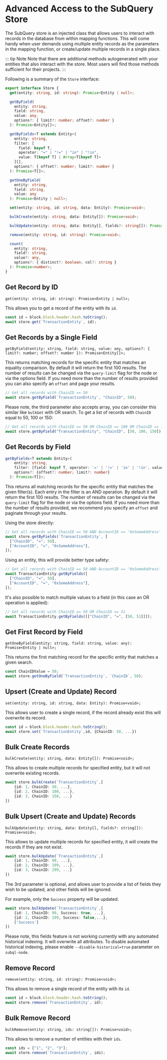 # Advanced Access to the SubQuery Store

The SubQuery store is an injected class that allows users to interact with records in the database from within mapping functions. This will come handy when user demands using multiple entity records as the parameters in the mapping function, or create/update multiple records in a single place.

::: tip Note
Note that there are additional methods autogenerated with your entities that also interact with the store. Most users will find those methods sufficient for their projects.
:::

Following is a summary of the `Store` interface:

```typescript
export interface Store {
  get(entity: string, id: string): Promise<Entity | null>;

  getByField(
    entity: string,
    field: string,
    value: any,
    options?: { limit?: number; offset?: number }
  ): Promise<Entity[]>;

  getByFields<T extends Entity>(
    entity: string,
    filter: [
      field: keyof T,
      operator: "=" | "!=" | "in" | "!in",
      value: T[keyof T] | Array<T[keyof T]>
    ][],
    options?: { offset?: number; limit?: number }
  ): Promise<T[]>;

  getOneByField(
    entity: string,
    field: string,
    value: any
  ): Promise<Entity | null>;

  set(entity: string, id: string, data: Entity): Promise<void>;

  bulkCreate(entity: string, data: Entity[]): Promise<void>;

  bulkUpdate(entity: string, data: Entity[], fields?: string[]): Promise<void>;

  remove(entity: string, id: string): Promise<void>;

  count(
    entity: string,
    field?: string,
    value?: any,
    options?: { distinct?: boolean; col?: string }
  ): Promise<number>;
}
```

## Get Record by ID

`get(entity: string, id: string): Promise<Entity | null>;`

This allows you to get a record of the entity with its `id`.

```typescript
const id = block.block.header.hash.toString();
await store.get(`TransactionEntity`, id);
```

## Get Records by a Single Field

`getByField(entity: string, field: string, value: any, options?: { limit?: number; offset?: number }): Promise<Entity[]>;`

This returns matching records for the specific entity that matches an equality comparison. By default it will return the first 100 results.
The number of results can be changed via the `query-limit` flag for the node or via the options field. If you need more than the number of results provided you can also specify an `offset` and page your results.

```typescript
// Get all records with ChainID == 50
await store.getByField(`TransactionEntity`, "ChainID", 50);
```

Please note, the third parameter also accepts array, you can consider this similar like `bulkGet` with OR search.
To get a list of records with `ChainID` equal to 50, 100 or 150:

```typescript
// Get all records with ChainID == 50 OR ChainID == 100 OR ChainID == 150
await store.getByField("TransactionEntity", "ChainID", [50, 100, 150]);
```

## Get Records by Field

```ts
getByFields<T extends Entity>(
    entity: string,
    filter: [field: keyof T, operator: '=' | '!=' | 'in' | '!in', value: T[keyof T] | Array<T[keyof T]>][],
    options?: {offset?: number; limit?: number}
  ): Promise<T[]>;
```

This returns all matching records for the specific entity that matches the given filter(s). Each entry in the filter is an AND operation. By default it will return the first 100 results.
The number of results can be changed via the `query-limit` flag for the node or via the options field. If you need more than the number of results provided, we recommend you specify an `offset` and paginate through your results.

Using the store directly:

```ts
// Get all records with ChainID == 50 AND AccountID == '0xSomeAddress'
await store.getByFields(`TransactionEntity`, [
  ["ChainID", "=", 50],
  ["AccountID", "=", "0xSomeAddress"],
]);
```

Using an entity, this will provide better type safety:

```ts
// Get all records with ChainID == 50 AND AccountID == '0xSomeAddress'
await TransactionEntity.getByFields([
  ["ChainID", "=", 50],
  ["AccountID", "=", "0xSomeAddress"],
]);
```

It's also possible to match multiple values to a field (in this case an OR operation is applied):

```ts
// Get all records with ChainID == 50 OR ChainID == 51
await TransactionEntity.getByFields([["ChainID", "=", [50, 51]]]);
```

## Get First Record by Field

`getOneByField(entity: string, field: string, value: any): Promise<Entity | null>;`

This returns the first matching record for the specific entity that matches a given search.

```typescript
const ChainIDValue = 50;
await store.getOneByField(`TransactionEntity`, `ChainID`, 50);
```

## Upsert (Create and Update) Record

`set(entity: string, id: string, data: Entity): Promise<void>;`

This allows user to create a single record, if the record already exist this will overwrite its record.

```typescript
const id = block.block.header.hash.toString();
await store.set(`TransactionEntity`,id, {ChainID: 50, ...})
```

## Bulk Create Records

`bulkCreate(entity: string, data: Entity[]): Promise<void>;`

This allows to create multiple records for specified entity, but it will not overwrite existing records.

```typescript
await store.bulkCreate(`TransactionEntity`,[
    {id: 1, ChainID: 50, ...},
    {id: 2, ChainID: 100, ...},
    {id: 3, ChainID: 150, ...}
])
```

## Bulk Upsert (Create and Update) Records

`bulkUpdate(entity: string, data: Entity[], fields?: string[]): Promise<void>;`

This allows to update multiple records for specified entity, it will create the records if they are not exist.

```typescript
await store.bulkUpdate(`TransactionEntity`,[
    {id: 1, ChainID: 99, ...},
    {id: 2, ChainID: 199, ...},
    {id: 3, ChainID: 299, ...}
])
```

The 3rd parameter is optional, and allows user to provide a list of fields they wish to be updated, and other fields will be ignored.

For example, only the `Success` property will be updated.

```typescript
await store.bulkUpdate(`TransactionEntity`,[
    {id: 1, ChainID: 99, Success: true, ...},
    {id: 2, ChainID: 199, Success: false,...},
    ['Success']
])
```

Please note, this fields feature is not working currently with any automated historical indexing. It will overwrite all attributes. To disable automated historical indexing, please enable `--disable-historical=true` parameter on `subql-node`.

## Remove Record

`remove(entity: string, id: string): Promise<void>;`

This allows to remove a single record of the entity with its `id`.

```typescript
const id = block.block.header.hash.toString();
await store.remove(`TransactionEntity`, id);
```

## Bulk Remove Record

`bulkRemove(entity: string, ids: string[]): Promise<void>;`

This allows to remove a number of entities with their `ids`.

```typescript
const ids = ["1", "2", "3"];
await store.remove(`TransactionEntity`, ids);
```
